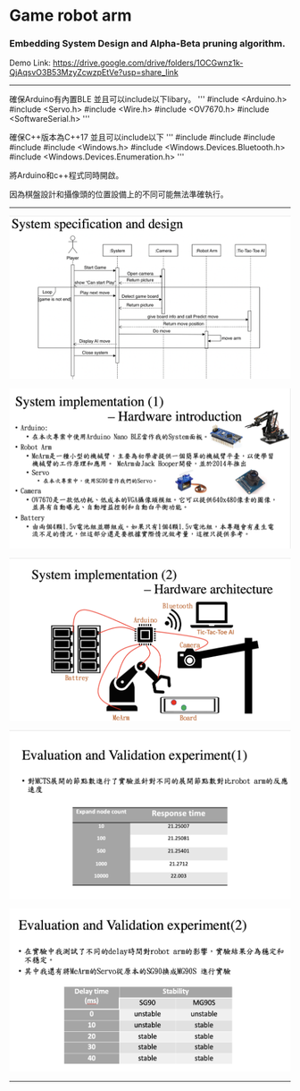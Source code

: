 # Game robot arm
### Embedding System Design and Alpha-Beta pruning algorithm.
Demo Link: 
https://drive.google.com/drive/folders/1OCGwnz1k-QjAqsvO3B53MzyZcwzpEtVe?usp=share_link

***
確保Arduino有內置BLE
並且可以include以下libary。
'''
#include <Arduino.h>
#include <Servo.h>
#include <Wire.h>
#include <OV7670.h>
#include <SoftwareSerial.h>
'''

確保C++版本為C++17
並且可以include以下
'''
#include <iostream>
#include <vector>
#include <cstdlib>
#include <ctime>
#include <Windows.h>
#include <Windows.Devices.Bluetooth.h>
#include <Windows.Devices.Enumeration.h>
'''

將Arduino和c++程式同時開啟。

因為棋盤設計和攝像頭的位置設備上的不同可能無法準確執行。

***

![image](https://github.com/Azen-Huang/Embedding-System-Design-Game-Robort-Arm/blob/main/readme/1.png)

![image](https://github.com/Azen-Huang/Embedding-System-Design-Game-Robort-Arm/blob/main/readme/2.png)

![image](https://github.com/Azen-Huang/Embedding-System-Design-Game-Robort-Arm/blob/main/readme/3.png)

![image](https://github.com/Azen-Huang/Embedding-System-Design-Game-Robort-Arm/blob/main/readme/4.png)

![image](https://github.com/Azen-Huang/Embedding-System-Design-Game-Robort-Arm/blob/main/readme/5.png)

***